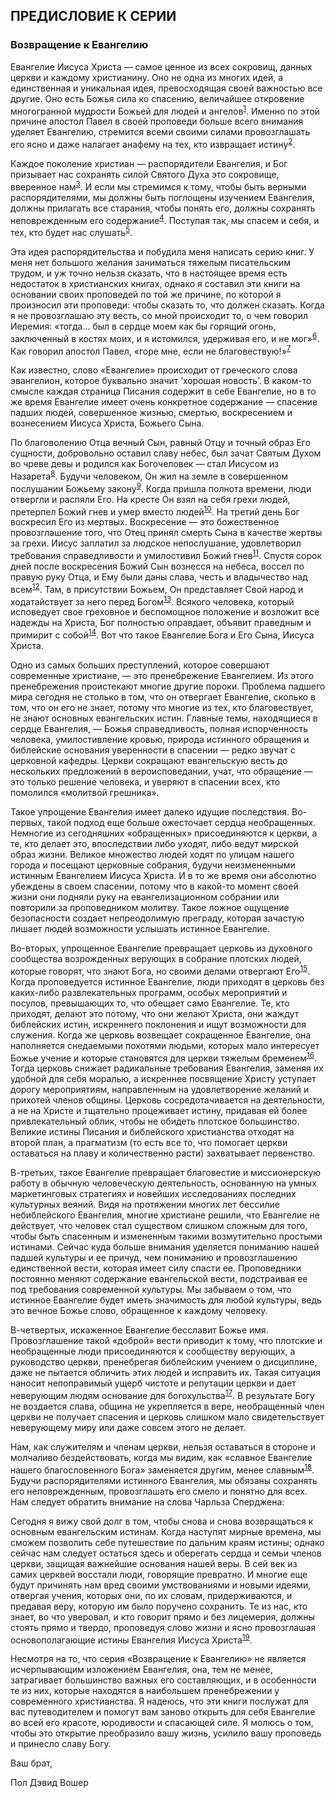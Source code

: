 ## ПРЕДИСЛОВИЕ К СЕРИИ

### Возвращение к Евангелию

Евангелие Иисуса Христа — самое ценное из всех сокровищ, данных церкви и каждому христианину. Оно не одна из многих идей, а единственная и уникальная идея, превосходящая своей важностью все другие. Оно есть Божья сила ко спасению, величайшее откровение многогранной мудрости Божьей для людей и ангелов<sup>[1](../Text/Footnotes.xhtml#a1)</sup>. Именно по этой причине апостол Павел в своей проповеди больше всего внимания уделяет Евангелию, стремится всеми своими силами провозглашать его ясно и даже налагает анафему на тех, кто извращает истину<sup>[2](../Text/Footnotes.xhtml#a2)</sup>.

Каждое поколение христиан — распорядители Евангелия, и Бог призывает нас сохранять силой Святого Духа это сокровище, вверенное нам<sup>[3](../Text/Footnotes.xhtml#a3)</sup>. И если мы стремимся к тому, чтобы быть верными распорядителями, мы должны быть поглощены изучением Евангелия, должны прилагать все старания, чтобы понять его, должны сохранять неповрежденным его содержание<sup>[4](../Text/Footnotes.xhtml#a4)</sup>. Поступая так, мы спасем и себя, и тех, кто будет нас слушать<sup>[5](../Text/Footnotes.xhtml#a5)</sup>.

Эта идея распорядительства и побудила меня написать серию книг. У меня нет большого желания заниматься тяжелым писательским трудом, и уж точно нельзя сказать, что в настоящее время есть недостаток в христианских книгах, однако я составил эти книги на основании своих проповедей по той же причине, по которой я произносил эти проповеди: чтобы сказать то, что должен сказать. Когда я не провозглашаю эту весть, со мной происходит то, о чем говорил Иеремия: «тогда... был в сердце моем как бы горящий огонь, заключенный в костях моих, и я истомился, удерживая его, и не мог»<sup>[6](../Text/Footnotes.xhtml#a6)</sup>. Как говорил апостол Павел, «горе мне, если не благовествую!»<sup>[7](../Text/Footnotes.xhtml#a7)</sup>

Как известно, слово «Евангелие» происходит от греческого слова <span class="italic">эвангелион,</span> которое буквально значит ‘хорошая новость’. В каком-то смысле каждая страница Писания содержит в себе Евангелие, но в то же время Евангелие имеет очень конкретное содержание — спасение падших людей, совершенное жизнью, смертью, воскресением и вознесением Иисуса Христа, Божьего Сына.

По благоволению Отца вечный Сын, равный Отцу и точный образ Его сущности, добровольно оставил славу небес, был зачат Святым Духом во чреве девы и родился как Богочеловек — стал Иисусом из Назарета<sup>[8](../Text/Footnotes.xhtml#a8)</sup>. Будучи человеком, Он жил на земле в совершенном послушании Божьему закону<sup>[9](../Text/Footnotes.xhtml#a9)</sup><span style="text-indent: 2em;">. Когда пришла полнота времени, люди отвергли и распяли Его. На кресте Он взял на себя грехи людей, претерпел Божий гнев и умер вместо людей</span><a id="footnote10" style="text-indent: 2em;"></a><sup style="text-indent: 2em;">[10](../Text/Footnotes.xhtml#a10)</sup><span style="text-indent: 2em;">. На третий день Бог воскресил Его из мертвых. Воскресение — это божественное провозглашение того, что Отец принял смерть Сына в качестве жертвы за грехи. Иисус заплатил за людское непослушание, удовлетворил требования справедливости и умилостивил Божий гнев</span><a id="footnote11" style="text-indent: 2em;"></a><sup style="text-indent: 2em;">[11](../Text/Footnotes.xhtml#a11)</sup><span style="text-indent: 2em;">. Спустя сорок дней после воскресения Божий Сын вознесся на небеса, воссел по правую руку Отца, и Ему были даны слава, честь и владычество над всем</span><a id="footnote12" style="text-indent: 2em;"></a><sup style="text-indent: 2em;">[12](../Text/Footnotes.xhtml#a12)</sup><span style="text-indent: 2em;">. Там, в присутствии Божьем, Он представляет Свой народ и ходатайствует за него перед Богом</span><a id="footnote13" style="text-indent: 2em;"></a><sup style="text-indent: 2em;">[13](../Text/Footnotes.xhtml#a13)</sup><span style="text-indent: 2em;">. Всякого человека, который исповедует свое греховное и беспомощное положение и возложит все надежды на Христа, Бог полностью оправдает, объявит праведным и примирит с собой</span><a id="footnote14" style="text-indent: 2em;"></a><sup style="text-indent: 2em;">[14](../Text/Footnotes.xhtml#a14)</sup><span style="text-indent: 2em;">. Вот что такое Евангелие Бога и Его Сына, Иисуса Христа.</span>

Одно из самых больших преступлений, которое совершают современные христиане, — это пренебрежение Евангелием. Из этого пренебрежения проистекают многие другие пороки. Проблема падшего мира сегодня не столько в том, что он отвергает Евангелие, сколько в том, что он его не знает, потому что многие из тех, кто благовествует, не знают основных евангельских истин. Главные темы, находящиеся в сердце Евангелия, — Божья справедливость, полная испорченность человека, умилостивление кровью, природа истинного обращения и библейские основания уверенности в спасении — редко звучат с церковной кафедры. Церкви сокращают евангельскую весть до нескольких предложений в вероисповедании, учат, что обращение — это только решение человека, и уверяют в спасении всех, кто помолился «молитвой грешника».

Такое упрощение Евангелия имеет далеко идущие последствия. Во-первых, такой подход еще больше ожесточает сердца необращенных. Немногие из сегодняшних «обращенных» присоединяются к церкви, а те, кто делает это, впоследствии либо уходят, либо ведут мирской образ жизни. Великое множество людей ходят по улицам нашего города и посещают церковные собрания, будучи неизмененными истинным Евангелием Иисуса Христа. И в то же время они абсолютно убеждены в своем спасении, потому что в какой-то момент своей жизни они подняли руку на евангелизационном собрании или повторили за проповедником молитву. Такое ложное ощущение безопасности создает непреодолимую преграду, которая зачастую лишает людей возможности услышать истинное Евангелие.

Во-вторых, упрощенное Евангелие превращает церковь из духовного сообщества возрожденных верующих в собрание плотских людей, которые говорят, что знают Бога, но своими делами отвергают Его<sup>[15](../Text/Footnotes.xhtml#a15)</sup>. Когда проповедуется истинное Евангелие, люди приходят в церковь без каких-либо развлекательных программ, особых мероприятий и посулов, превышающих то, что обещает само Евангелие. Те, кто приходят, делают это потому, что они желают Христа, они жаждут библейских истин, искреннего поклонения и ищут возможности для служения. Когда же церковь возвещает сокращенное Евангелие, она наполняется снедаемыми похотями людьми, которых мало интересует Божье учение и которые становятся для церкви тяжелым бременем<sup>[16](../Text/Footnotes.xhtml#a16)</sup>. Тогда церковь снижает радикальные требования Евангелия, заменяя их удобной для себя моралью, а искреннее посвящение Христу уступает дорогу мероприятиям, направленным на удовлетворение желаний и прихотей членов общины. Церковь сосредотачивается на деятельности, а не на Христе и тщательно процеживает истину, придавая ей более привлекательный облик, чтобы не обидеть плотское большинство. Великие истины Писания и библейского христианства отходят на второй план, а прагматизм (то есть все то, что помогает церкви оставаться на плаву и количественно расти) захватывает первенство.

В-третьих, такое Евангелие превращает благовестие и миссионерскую работу в обычную человеческую деятельность, основанную на умных маркетинговых стратегиях и новейших исследованиях последних культурных веяний. Видя на протяжении многих лет бессилие небиблейского Евангелия, многие христиане решили, что Евангелие не действует, что человек стал существом слишком сложным для того, чтобы быть спасенным и измененным такими возмутительно простыми истинами. Сейчас куда больше внимания уделяется пониманию нашей падшей культуры и ее причуд, чем пониманию и провозглашению единственной вести, которая имеет силу спасти ее. Проповедники постоянно меняют содержание евангельской вести, подстраивая ее под требования современной культуры. Мы забываем о том, что истинное Евангелие будет иметь значимость для любой культуры, ведь это вечное Божье слово, обращенное к каждому человеку.

В-четвертых, искаженное Евангелие бесславит Божье имя. Провозглашение такой «доброй» вести приводит к тому, что плотские и необращенные люди присоединяются к сообществу верующих, а руководство церкви, пренебрегая библейским учением о дисциплине, даже не пытается обличить этих людей и исправить их. Такая ситуация наносит непоправимый ущерб чистоте и репутации церкви и дает неверующим людям основание для богохульства<sup>[17](../Text/Footnotes.xhtml#a17)</sup>. В результате Богу не воздается слава, община не укрепляется в вере, необращенный член церкви не получает спасения и церковь слишком мало свидетельствует неверующему миру или даже совсем этого не делает.

Нам, как служителям и членам церкви, нельзя оставаться в стороне и молчаливо бездействовать, когда мы видим, как «славное Евангелие нашего благословенного Бога» заменяется другим, менее славным<sup>[18](../Text/Footnotes.xhtml#a18)</sup>. Будучи распорядителями истинного Евангелия, мы обязаны сохранять его неповрежденным, провозглашать его смело и понятно для всех. Нам следует обратить внимание на слова Чарльза Сперджена:

Сегодня я вижу свой долг в том, чтобы снова и снова возвращаться к основным евангельским истинам. Когда наступят мирные времена, мы сможем позволить себе путешествие по дальним краям истины; однако сейчас нам следует остаться здесь и оберегать сердца и семьи членов церкви, защищая важнейшие основания нашей веры. В сей век из самих церквей восстали люди, говорящие превратно. И многие еще будут причинять нам вред своими умствованиями и новыми идеями, отвергая учения, которых они, по их словам, придерживаются, и предавая веру, которую им было поручено сохранить. Те из нас, кто знает, во что уверовал, и кто говорит прямо и без лицемерия, должны стоять прямо и твердо, проповедуя слово жизни и ясно провозглашая основополагающие истины Евангелия Иисуса Христа<sup>[19](../Text/Footnotes.xhtml#a19)</sup>.

Несмотря на то, что серия «Возвращение к Евангелию» не является исчерпывающим изложением Евангелия, она, тем не менее, затрагивает большинство важных его составляющих, и в особенности те из них, которые находятся в наибольшем пренебрежении у современного христианства. Я надеюсь, что эти книги послужат для вас путеводителем и помогут вам заново открыть для себя Евангелие во всей его красоте, юродивости и спасающей силе. Я молюсь о том, чтобы это открытие преобразило вашу жизнь, усилило вашу проповедь и принесло славу Богу.

Ваш брат,

Пол Дэвид Вошер